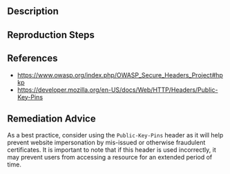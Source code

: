 ## Description


## Reproduction Steps


## References

- https://www.owasp.org/index.php/OWASP_Secure_Headers_Project#hpkp
- https://developer.mozilla.org/en-US/docs/Web/HTTP/Headers/Public-Key-Pins


## Remediation Advice

As a best practice, consider using the `Public-Key-Pins` header as it will help prevent website impersonation by mis-issued or otherwise fraudulent certificates. It is important to note that if this header is used incorrectly, it may prevent users from accessing a resource for an extended period of time.
